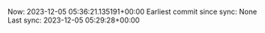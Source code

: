 Now: 2023-12-05 05:36:21.135191+00:00 Earliest commit since sync: None Last sync: 2023-12-05 05:29:28+00:00

